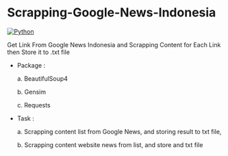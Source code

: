 # Scrapping-Google-News-Indonesia

[![Python](https://img.shields.io/badge/python-3.6-09a3d5.svg?style=flat)](#)

Get Link From Google News Indonesia and Scrapping Content for Each Link then Store it to .txt file

- Package : 
  
  a. BeautifulSoup4
  
  b. Gensim
  
  c. Requests
  
- Task : 

  a. Scrapping content list from Google News, and storing result to txt file,

  b. Scrapping content website news from list, and store and txt file

